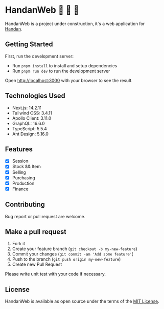 # HandanWeb :construction: :construction: :construction:

HandanWeb is a project under construction, it's a web application for [Handan](https://github.com/zven21/handan).

## **Getting Started**

First, run the development server:

* Run `pnpm install` to install and setup dependencies
* Run `pnpm run dev` to run the development server

Open [http://localhost:3000](http://localhost:3000) with your browser to see the result.

## **Technologies Used**

- Next.js: 14.2.11
- Tailwind CSS: 3.4.11
- Apollo Client: 3.11.0
- GraphQL: 16.6.0
- TypeScript: 5.5.4
- Ant Design: 5.16.0

## **Features**

- [x] Session
- [x] Stock && Item
- [x] Selling
- [x] Purchasing
- [x] Production 
- [x] Finance

## **Contributing**

Bug report or pull request are welcome.

## **Make a pull request**

1. Fork it
2. Create your feature branch (`git checkout -b my-new-feature`)
3. Commit your changes (`git commit -am 'Add some feature'`)
4. Push to the branch (`git push origin my-new-feature`)
5. Create new Pull Request

Please write unit test with your code if necessary.

## **License**

HandanWeb is available as open source under the terms of the [MIT License](http://opensource.org/licenses/MIT).
